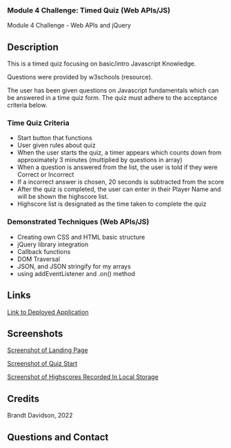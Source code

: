 ### Module 4 Challenge: Timed Quiz (Web APIs/JS)
Module 4 Challenge - Web APIs and jQuery

## Description
This is a timed quiz focusing on basic/intro Javascript Knowledge. 

Questions were provided by w3schools (resource).

The user has been given questions on Javascript fundamentals which can be answered in a time quiz form. The quiz must adhere to the acceptance criteria below. 


### Time Quiz Criteria
- Start button that functions
- User given rules about quiz
- When the user starts the quiz, a timer appears which counts down from approximately 3 minutes (multiplied by questions in array)
- When a question is answered from the list, the user is told if they were Correct or Incorrect
- If a incorrect answer is chosen, 20 seconds is subtracted from the score
- After the quiz is completed, the user can enter in their Player Name and will be shown the highscore list.
- Highscore list is designated as the time taken to complete the quiz


### Demonstrated Techniques (Web APIs/JS)
- Creating own CSS and HTML basic structure
- jQuery library integration
- Callback functions
- DOM Traversal
- JSON, and JSON stringify for my arrays
- using addEventListener and .on() method


## Links

[Link to Deployed Application](https://brandtdavidson.github.io/Mod4-Challenge-Timed-Quiz/)

## Screenshots


[Screenshot of Landing Page](./Develop/assets/images/screenshotstart.png)

[Screenshot of Quiz Start](./Develop/assets/images/screenshotquiz.png)

[Screenshot of Highscores Recorded In Local Storage](./Develop/assets/images/screenshothighscores.png)

## Credits

Brandt Davidson, 2022

## Questions and Contact
